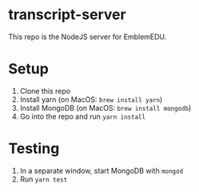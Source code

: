 # transcript-server

This repo is the NodeJS server for EmblemEDU.

# Setup

1. Clone this repo
2. Install yarn (on MacOS: `brew install yarn`)
3. Install MongoDB (on MacOS: `brew install mongodb`)
4. Go into the repo and run `yarn install`

# Testing

1. In a separate window, start MongoDB with `mongod`
2. Run `yarn test`
